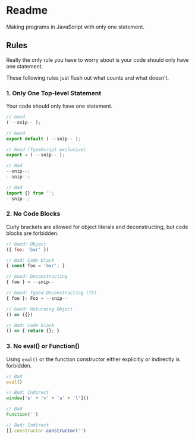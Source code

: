 # Readme

Making programs in JavaScript with only one statement.

## Rules

Really the only rule you have to worry about is your code should only have one statement.

These following rules just flush out what counts and what doesn't.

### 1. Only One Top-level Statement

Your code should only have one statement.

```javascript
// Good
( --snip-- );

// Good
export default ( --snip-- );

// Good (TypeScript exclusive)
export = ( --snip-- );

// Bad
--snip--; 
--snip--;

// Bad
import {} from ''; 
--snip--;
```

### 2. No Code Blocks

Curly brackets are allowed for object literals and deconstructing, but code blocks are forbidden.

```javascript
// Good: Object
({ foo: 'bar' })

// Bad: Code block
{ const foo = 'bar'; }

// Good: Deconstructing
{ foo } = --snip--

// Good: Typed Deconstructing (TS)
{ foo }: Foo = --snip--

// Good: Returning Object
() => ({})

// Bad: Code block
() => { return {}; }
```

### 3. No eval\(\) or Function\(\)

Using `eval()` or the function constructor either explicitly or indirectly is forbidden.

```javascript
// Bad
eval()

// Bad: Indirect
window['e' + 'v' + 'a' + 'l']()

// Bad
Function('')

// Bad: Indirect
[].constructor.constructor('')
```

